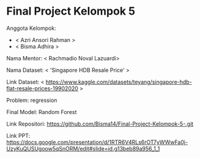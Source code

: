 # Final Project Kelompok 5
Anggota Kelompok:
- < Azri Ansori Rahman >  
- < Bisma Adhira > 

Nama Mentor: < Rachmadio Noval Lazuardi>  

Nama Dataset: < 'Singapore HDB Resale Price' >  

Link Dataset: < https://www.kaggle.com/datasets/teyang/singapore-hdb-flat-resale-prices-19902020 >  

Problem: regression   

Final Model: Random Forest  

Link Repositori: <https://github.com/Bisma14/Final-Project-Kelompok-5-.git>  

Link PPT: <https://docs.google.com/presentation/d/1RTR6V4RLs6rOT7yWWwFa0j-UzyKuQUSUgoow5qSnORM/edit#slide=id.g13beb89a956_1_1> 

